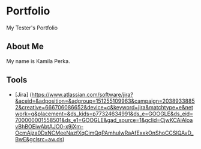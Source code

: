 # Portfolio
My Tester's Portfolio
## About Me 

My name is Kamila Perka. 
## Tools

* [Jira] (https://www.atlassian.com/software/jira?&aceid=&adposition=&adgroup=151255109963&campaign=20389338852&creative=666706086652&device=c&keyword=jira&matchtype=e&network=g&placement=&ds_kids=p77324634991&ds_e=GOOGLE&ds_eid=700000001558501&ds_e1=GOOGLE&gad_source=1&gclid=CjwKCAiAloavBhBOEiwAbtAJO0-x9jXm-OcmAjza0DxNCMeeNazfXqCimQqPAmhuIwRaAfExxkOnShoCCSIQAvD_BwE&gclsrc=aw.ds)
